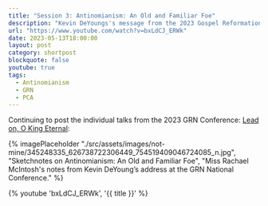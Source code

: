 ```yaml
---
title: "Session 3: Antinomianism: An Old and Familiar Foe"
description: "Kevin DeYoungs's message from the 2023 Gospel Reformation Network."
url: "https://www.youtube.com/watch?v=bxLdCJ_ERWk"
date: 2023-05-13T18:00:00
layout: post
category: shortpost
blockquote: false
youtube: true
tags:
  - Antinomianism
  - GRN
  - PCA
---
```


Continuing to post the individual talks from the 2023 GRN Conference: [Lead on, O King Eternal](/blog/grn-conference-lead-on-o-king-eternal/):

{% imagePlaceholder "./src/assets/images/not-mine/345248335_626738722306449_754519409046724085_n.jpg", "Sketchnotes on Antinomianism: An Old and Familiar Foe", "Miss Rachael McIntosh's notes from Kevin DeYoung’s address at the GRN National Conference." %}

{% youtube 'bxLdCJ_ERWk', '{{ title }}' %}
